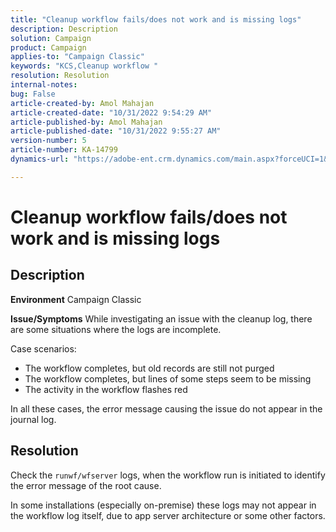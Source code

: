 ```yaml
---
title: "Cleanup workflow fails/does not work and is missing logs"
description: Description
solution: Campaign
product: Campaign
applies-to: "Campaign Classic"
keywords: "KCS,Cleanup workflow "
resolution: Resolution
internal-notes: 
bug: False
article-created-by: Amol Mahajan
article-created-date: "10/31/2022 9:54:29 AM"
article-published-by: Amol Mahajan
article-published-date: "10/31/2022 9:55:27 AM"
version-number: 5
article-number: KA-14799
dynamics-url: "https://adobe-ent.crm.dynamics.com/main.aspx?forceUCI=1&pagetype=entityrecord&etn=knowledgearticle&id=252b33fe-0159-ed11-9561-6045bd006079"

---
```

# Cleanup workflow fails/does not work and is missing logs

## Description

<b>Environment</b>
Campaign Classic


<b>Issue/Symptoms</b>
While investigating an issue with the cleanup log, there are some situations where the logs are incomplete.

Case scenarios:

- The workflow completes, but old records are still not purged
- The workflow completes, but lines of some steps seem to be missing
- The activity in the workflow flashes red


In all these cases, the error message causing the issue do not appear in the journal log.


## Resolution


Check the `runwf/wfserver` logs, when the workflow run is initiated to identify the error message of the root cause.

In some installations (especially on-premise) these logs may not appear in the workflow log itself, due to app server architecture or some other factors.

